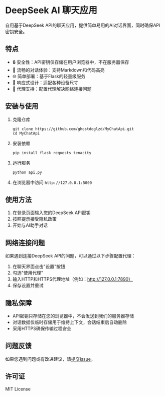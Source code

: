 # DeepSeek AI 聊天应用

自用基于DeepSeek API的聊天应用，提供简单易用的AI对话界面，同时确保API密钥安全。

## 特点

- 🔒 安全性：API密钥仅存储在用户浏览器中，不在服务器保存
- 💬 流畅的对话体验：支持Markdown和代码高亮
- 🌐 简单部署：基于Flask的轻量级服务
- 📱 响应式设计：适配各种设备尺寸
- 🔌 代理支持：配置代理解决网络连接问题

## 安装与使用

1. 克隆仓库
   ```
   git clone https://github.com/ghostdoglzd/MyChatApi.git
   cd MyChatApi
   ```

2. 安装依赖
   ```
   pip install flask requests tenacity
   ```

3. 运行服务
   ```
   python api.py
   ```

4. 在浏览器中访问 `http://127.0.0.1:5000`

## 使用方法

1. 在登录页面输入您的DeepSeek API密钥
2. 按照提示接受隐私政策
3. 开始与AI助手对话

## 网络连接问题

如果遇到连接DeepSeek API的问题，可以通过以下步骤配置代理：

1. 在聊天界面点击"设置"按钮
2. 勾选"使用代理"
3. 输入HTTP和HTTPS代理地址（例如：http://127.0.0.1:7890）
4. 保存设置并重试

## 隐私保障

- API密钥只存储在您的浏览器中，不会发送到我们的服务器存储
- 对话数据仅临时存储用于维持上下文，会话结束后自动删除
- 采用HTTPS确保传输过程安全

## 问题反馈

如果您遇到问题或有改进建议，请[提交issue](https://github.com/ghostdoglzd/MyChatApi/issues)。

## 许可证

MIT License